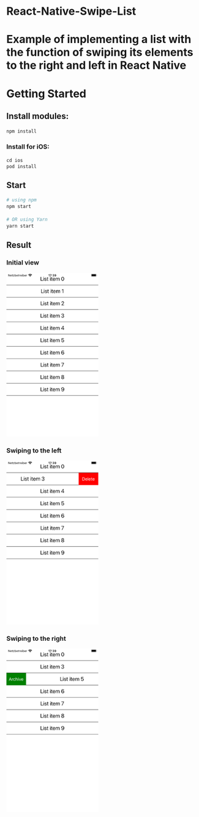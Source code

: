 # React-Native-Swipe-List
# Example of implementing a list with the function of swiping its elements to the right and left in React Native

# Getting Started

## Install modules:

```npm install```

### Install for iOS:

```
cd ios
pod install
```

## Start

```bash
# using npm
npm start

# OR using Yarn
yarn start
```
## Result

### Initial view

<img src="https://github.com/zahoruiko/React-Native-Swipe-List/blob/main/promoImages/Screen-1.png" width="240" />

### Swiping to the left

<img src="https://github.com/zahoruiko/React-Native-Swipe-List/blob/main/promoImages/Screen-2.png" width="240" />

### Swiping to the right

<img src="https://github.com/zahoruiko/React-Native-Swipe-List/blob/main/promoImages/Screen-3.png" width="240" />

